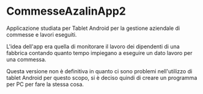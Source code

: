 # CommesseAzalinApp2

Applicazione studiata per Tablet Android per la gestione aziendale di commesse e lavori eseguiti. 

L'idea dell'app era quella di monitorare il lavoro dei dipendenti di una fabbrica contando quanto tempo impiegano a eseguire un dato lavoro per una commessa. 

Questa versione non è definitiva in quanto ci sono problemi nell'utilizzo di tablet Android per questo scopo, si è deciso quindi di creare un programma per PC per fare la stessa cosa. 
